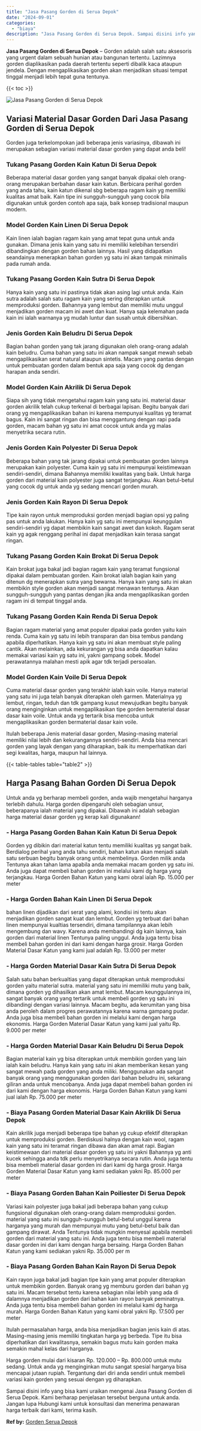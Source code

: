 ```yaml
---
title: "Jasa Pasang Gorden di Serua Depok"
date: "2024-09-01"
categories: 
  - "biaya"
description: "Jasa Pasang Gorden di Serua Depok. Sampai disini info yang bisa kami uraikan mengenai Jasa Pasang Gorden di Serua Depok. Kami berharap penjelasan tersebut be..."
---
```


**Jasa Pasang Gorden di Serua Depok** – Gorden adalah salah satu aksesoris yang urgent dalam sebuah hunian atau bangunan tertentu. Lazimnya gorden diaplikasikan pada daerah tertentu seperti dibalik kaca ataupun jendela. Dengan mengaplikasikan gorden akan menjadikan situasi tempat tinggal menjadi lebih tepat guna tentunya.

{{< toc >}}

![Jasa Pasang Gorden di Serua Depok](/images/pasang-gorden-murah02.png)

## Variasi Material Dasar Gorden Dari Jasa Pasang Gorden di Serua Depok

Gorden juga terkelompokan jadi beberapa jenis variasinya, dibawah ini merupakan sebagian variasi material dasar gorden yang dapat anda beli!

### Tukang Pasang Gorden Kain Katun Di Serua Depok

Beberapa material dasar gorden yang sangat banyak dipakai oleh orang-orang merupakan berbahan dasar kain katun. Berbicara perihal gorden yang anda tahu, kain katun dikenal sbg beberapa ragam kain yg memiliki kualitas amat baik. Kain tipe ini sungguh-sungguh yang cocok bila digunakan untuk gorden contoh apa saja, baik konsep tradisional maupun modern.

### Model Gorden Kain Linen Di Serua Depok

Kain linen ialah bagian ragam kain yang amat tepat guna untuk anda gunakan. Dimana jenis kain yang satu ini memiliki kelebihan tersendiri dibandingkan dengan gorden bahan lainnya. Hasil yang didapatkan seandainya menerapkan bahan gorden yg satu ini akan tampak minimalis pada rumah anda.

### Tukang Pasang Gorden Kain Sutra Di Serua Depok

Hanya kain yang satu ini pastinya tidak akan asing lagi untuk anda. Kain sutra adalah salah satu ragam kain yang sering diterapkan untuk memproduksi gorden. Bahannya yang lembut dan memiliki mutu unggul menjadikan gorden macam ini awet dan kuat. Hanya saja kelemahan pada kain ini ialah warnanya yg mudah luntur dan susah untuk dibersihkan.

### Jenis Gorden Kain Beludru Di Serua Depok

Bagian bahan gorden yang tak jarang digunakan oleh orang-orang adalah kain beludru. Cuma bahan yang satu ini akan nampak sangat mewah sebab mengaplikasikan serat natural ataupun sintetis. Macam yang pantas dengan untuk pembuatan gorden dalam bentuk apa saja yang cocok dg dengan harapan anda sendiri.

### Model Gorden Kain Akrilik Di Serua Depok

Siapa sih yang tidak mengetahui ragam kain yang satu ini. material dasar gorden akrilik telah cukup terkenal di berbagai lapisan. Begitu banyak dari orang yg mengaplikasikan bahan ini karena mempunyai kualitas yg teramat bagus. Kain ini sangat ringan dan bisa menggantung dengan rapi pada gorden, macam bahan yg satu ini amat cocok untuk anda yg malas menyetrika secara rutin.

### Jenis Gorden Kain Polyester Di Serua Depok

Beberapa bahan yang tak jarang dipakai untuk pembuatan gorden lainnya merupakan kain polyester. Cuma kain yg satu ini mempunyai keistimewaan sendiri-sendiri, dimana Bahannya memiliki kwalitas yang baik. Untuk harga gorden dari material kain polyester juga sangat terjangkau. Akan betul-betul yang cocok dg untuk anda yg sedang mencari gorden murah.

### Jenis Gorden Kain Rayon Di Serua Depok

Tipe kain rayon untuk memproduksi gorden menjadi bagian opsi yg paling pas untuk anda lakukan. Hanya kain yg satu ini mempunyai keunggulan sendiri-sendiri yg dapat membikin kain sangat awet dan kokoh. Ragam serat kain yg agak renggang perihal ini dapat menjadikan kain terasa sangat ringan.

### Tukang Pasang Gorden Kain Brokat Di Serua Depok

Kain brokat juga bakal jadi bagian ragam kain yang teramat fungsional dipakai dalam pembuatan gorden. Kain brokat ialah bagian kain yang ditenun dg menerapkan sutra yang bewarna. Hanya kain yang satu ini akan membikin style gorden akan menjadi sangat menawan tentunya. Akan sungguh-sungguh yang pantas dengan jika anda mengaplikasikan gorden ragam ini di tempat tinggal anda.

### Tukang Pasang Gorden Kain Renda Di Serua Depok

Bagian ragam material yang amat populer dipakai pada gorden yaitu kain renda. Cuma kain yg satu ini lebih transparan dan bisa tembus pandang apabila diperhatikan. Hanya kain yg satu ini akan membuat style paling cantik. Akan melainkan, ada kekurangan yg bisa anda dapatkan kalau memakai variasi kain yg satu ini, yakni gampang sobek. Model perawatannya malahan mesti apik agar tdk terjadi persoalan.

### Model Gorden Kain Voile Di Serua Depok

Cuma material dasar gorden yang terakhir ialah kain voile. Hanya material yang satu ini juga telah banyak diterapkan oleh garmen. Materialnya yg lembut, ringan, teduh dan tdk gampang kusut mewujudkan begitu banyak orang menginginkan untuk mengaplikasikan tipe gorden bermaterial dasar dasar kain voile. Untuk anda yg tertarik bisa mencoba untuk mengaplikasikan gorden bermaterial dasar kain voile.

Itulah beberapa Jenis material dasar gorden, Masing-masing material memiliki nilai lebih dan kekurangannya sendiri-sendiri. Anda bisa mencari gorden yang layak dengan yang diharapkan, baik itu memperhatikan dari segi kwalitas, harga, maupun hal lainnya.

{{< table-tables table="table2" >}}

## Harga Pasang Bahan Gorden Di Serua Depok

Untuk anda yg berharap membeli gorden, anda wajib mengetahui harganya terlebih dahulu. Harga gorden dipengaruhi oleh sebagian unsur, beberapanya ialah material yang dipakai. Dibawah ini adalah sebagian harga material dasar gorden yg kerap kali digunakann!

### \- Harga Pasang Gorden Bahan Kain Katun Di Serua Depok

Gorden yg dibikin dari material katun tentu memiliki kualitas yg sangat baik. Berdialog perihal yang anda tahu sendiri, bahan katun akan menjadi salah satu serbuan begitu banyak orang untuk membelinya. Gorden milik anda Tentunya akan tahan lama apabila anda memakai macam gorden yg satu ini. Anda juga dapat membeli bahan gorden ini melalui kami dg harga yang terjangkau. Harga Gorden Bahan Katun yang kami obral ialah Rp. 15.000 per meter

### \- Harga Gorden Bahan Kain Linen Di Serua Depok

bahan linen dijadikan dari serat yang alami, kondisi ini tentu akan menjadikan gorden sangat kuat dan lembut. Gorden yg terbuat dari bahan linen mempunyai kualtias tersendiri, dimana tampilannya akan lebih mengembung dan wavy. Karena anda membandingi dg kain lainnya, kain gorden dari material linen Tentunya paling unggul. Anda juga tentu bisa membeli bahan gorden ini dari kami dengan harga grosir. Harga Gorden Material Dasar Katun yang kami jual adalah Rp. 13.000 per meter

### \- Harga Gorden Material Dasar Kain Sutra Di Serua Depok

Salah satu bahan berkualtias yang dapat diterapkan untuk memproduksi gorden yaitu material sutra. material yang satu ini memiliki mutu yang baik, dimana gorden yg dihasilkan akan amat lembut. Macam keunggulannya ini, sangat banyak orang yang tertarik untuk membeli gorden yg satu ini dibandingi dengan variasi lainnya. Macam begitu, ada kerumitan yang bisa anda peroleh dalam progres perawatannya karena warna gampang pudar. Anda juga bisa membeli bahan gorden ini melalui kami dengan harga ekonomis. Harga Gorden Material Dasar Katun yang kami jual yaitu Rp. 9.000 per meter

### \- Harga Gorden Material Dasar Kain Beludru Di Serua Depok

Bagian material kain yg bisa diterapkan untuk membikin gorden yang lain ialah kain beludru. Hanya kain yang satu ini akan memberikan kesan yang sangat mewah pada gorden yang anda miliki. Menggunakan ada sangat banyak orang yang menggunakan gorden dari bahan beludru ini, sekarang giliran anda untuk mencobanya. Anda juga dapat membeli bahan gorden ini dari kami dengan harga ekonomis. Harga Gorden Bahan Katun yang kami jual ialah Rp. 75.000 per meter

### \- Biaya Pasang Gorden Material Dasar Kain Akrilik Di Serua Depok

Kain akrilik juga menjadi beberapa tipe bahan yg cukup efektif diterapkan untuk memproduksi gorden. Berdiskusi halnya dengan kain wool, ragam kain yang satu ini teramat ringan dibawa dan akan amat rapi. Bagian keistimewaan dari material dasar gorden yg satu ini yakni Bahannya yg anti kucek sehingga anda tdk perlu menyetrikanya secara rutin. Anda juga tentu bisa membeli material dasar gorden ini dari kami dg harga grosir. Harga Gorden Material Dasar Katun yang kami sediakan yakni Rp. 85.000 per meter

### \- Biaya Pasang Gorden Bahan Kain Poiliester Di Serua Depok

Variasi kain polyester juga bakal jadi beberapa bahan yang cukup fungsional digunakan oleh orang-orang dalam memproduksi gorden. material yang satu ini sungguh-sungguh betul-betul unggul karena harganya yang murah dan mempunyai mutu yang betul-betul baik dan gampang dirawat. Anda Tentunya tidak mungkin menyesal apabila membeli gorden dari material yang satu ini. Anda juga tentu bisa membeli material dasar gorden ini dari kami dengan harga bersaing. Harga Gorden Bahan Katun yang kami sediakan yakni Rp. 35.000 per m

### \- Biaya Pasang Gorden Bahan Kain Rayon Di Serua Depok

Kain rayon juga bakal jadi bagian tipe kain yang amat populer diterapkan untuk membikin gorden. Banyak orang yg memburu gorden dari bahan yg satu ini. Macam tersebut tentu karena sebagian nilai lebih yang ada di dalamnya menjadikan gorden dari bahan kain rayon banyak peminatnya. Anda juga tentu bisa membeli bahan gorden ini melalui kami dg harga murah. Harga Gorden Bahan Katun yang kami obral yakni Rp. 17.500 per meter

Itulah permasalahan harga, anda bisa menjadikan bagian jenis kain di atas. Masing-masing jenis memiliki tingkatan harga yg berbeda. Tipe itu bisa diperhatikan dari kwalitasnya, semakin bagus mutu kain gorden maka semakin mahal kelas dari harganya.

Harga gorden mulai dari kisaran Rp. 120.000 – Rp. 800.000 untuk mutu sedang. Untuk anda yg menginginkan mutu sangat spesial harganya bisa mencapai jutaan rupiah. Tergantung dari diri anda sendiri untuk membeli variasi kain gorden yang sesuai dengan yg diharapkan.

Sampai disini info yang bisa kami uraikan mengenai Jasa Pasang Gorden di Serua Depok. Kami berharap penjelasan tersebut berguna untuk anda. Jangan lupa Hubungi kami untuk konsultasi dan menerima penawaran harga terbaik dari kami, terima kasih.

**Ref by:**  [Gorden  Serua Depok](https://id.wikipedia.org/wiki/Gorden)
